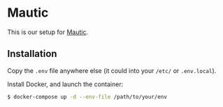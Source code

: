 # Mautic

This is our setup for [Mautic](mautic.org). 

## Installation

Copy the `.env` file anywhere else (it could into your `/etc/` or `.env.local`). 

Install Docker, and launch the container:

```bash
$ docker-compose up -d --env-file /path/to/your/env
```
